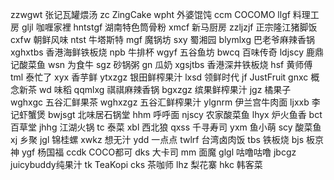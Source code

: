 zzwgwt 张记瓦罐煨汤
zc ZingCake
wpht 外婆馄饨
ccm COCOMO
llgf 料理工房
gljl 咖喱家裡
hntstgf 湖南特色筒骨粉
xmcf 新马厨房
zzljzjf 正宗隆江猪脚饭
cxfw 朝鲜风味
ntst 牛塔斯特
mgf 魔锅坊
sxy 蜀湘园
blymlxg 巴老爷麻辣香锅
xghxtbs 香港海鲜铁板烧
npb 牛排杯
wgyf 五谷鱼坊
bwcq 百味传奇
ldjscy 鹿鼎记酸菜鱼
wsn 为食牛
sgz 砂锅粥
gn 瓜奶
xgsjtbs 香港深井铁板烧
hsf 黄师傅
tml 泰忙了
xyx 香芋鲜
ytxzgz 银田鲜榨果汁
lxsd 领鲜时代
jf JustFruit
gnxc 概念新茶
wd 味稻
qqmlxg 祺祺麻辣香锅
bgxzgz 缤果鲜榨果汁
jgz 橘果子
wghxgc 五谷汇鲜果茶
wghxzgz 五谷汇鲜榨果汁
ylgnrm 伊兰宫牛肉面
ljxxb 李记虾蟹煲
bwjsgt 北味居石锅堂
hhm 呼呼面
njscy 农家酸菜鱼
lhyx 炉火鱼香
bct 百草堂
jhhg 江湖火锅
tc 泰菜
xbl 西北狼
qxss 千寻寿司
yxm 鱼小萌
scy 酸菜鱼
xj 乡聚
jgl 锦桂螺
xwkz 想无汁
ydd 一点点
twlrf 台湾卤肉饭
tbs 铁板烧
bjs 板京神
ygf 杨国福
ccdk COCO都可
dks 大卡司
mm 面魔
glgl 咕噜咕噜
jbcgz juicybuddy纯果汁
tk TeaKopi
cks 茶咖师
lhz 梨花寨
hkc 韩客菜